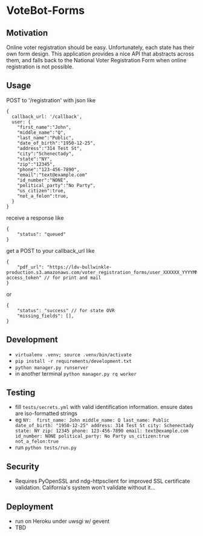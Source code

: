 # VoteBot-Forms

## Motivation
Online voter registration should be easy. Unfortunately, each state has their own form design. This application provides a nice API that abstracts across them, and falls back to the National Voter Registration Form when online registration is not possible.

## Usage
POST to '/registration' with json like
```
{ 
  callback_url: '/callback',
  user: {
    "first_name":"John",
    "middle_name":"Q",
    "last_name":"Public",
    "date_of_birth":"1950-12-25",
    "address":"314 Test St",
    "city":"Schenectady",
    "state":"NY",
    "zip":"12345",
    "phone":"123-456-7890",
    "email":"text@example.com"
    "id_number":"NONE",
    "political_party":"No Party",
    "us_citizen":true,
    "not_a_felon":true,
  }
}
```

receive a response like
```
{
    "status": "queued"
}
```

get a POST to your callback_url like
```
{
    "pdf_url": "https://ldv-bullwinkle-production.s3.amazonaws.com/voter_registration_forms/user_XXXXXX_YYYYMMDDHHMMSS_HASH.pdf?access_token" // for print and mail
}
```
or 
```
{
    "status": "success" // for state OVR
    "missing_fields": [],
}
```

## Development
- `virtualenv .venv; source .venv/bin/activate`
- `pip install -r requirements/development.txt`
- `python manager.py runserver`
- in another terminal `python manager.py rq worker`

## Testing
- fill `tests/secrets.yml` with valid identification information. ensure dates are iso-formatted strings
- eg `
    NY: 
      first_name: John
      middle_name: Q
      last_name: Public
      date_of_birth: "1950-12-25"
      address: 314 Test St
      city: Schenectady
      state: NY
      zip: 12345
      phone: 123-456-7890
      email: text@example.com
      id_number: NONE
      political_party: No Party
      us_citizen:true
      not_a_felon:true
`
- run `python tests/run.py`

## Security
- Requires PyOpenSSL and ndg-httpsclient for improved SSL certificate validation. California's system won't validate without it...

## Deployment
- run on Heroku under uwsgi w/ gevent
- TBD
